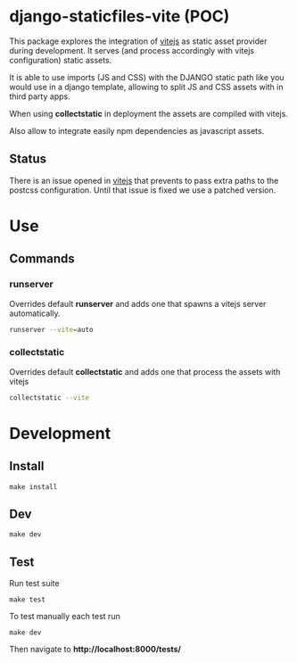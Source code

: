 # django-staticfiles-vite (POC)

This package explores the integration of [vitejs](https://vitejs.dev/) as static asset provider during development.
It serves (and process accordingly with vitejs configuration) static assets.

It is able to use imports (JS and CSS) with the DJANGO static path like you would use in a django template, allowing to split JS and CSS assets with in third party apps.

When using **collectstatic** in deployment the assets are compiled with vitejs.

Also allow to integrate easily npm dependencies as javascript assets.

## Status
There is an issue opened in [vitejs](https://github.com/vitejs/vite/pull/4679) that prevents to pass extra paths to the postcss configuration. Until that issue is fixed we use a patched version.

# Use

## Commands

### runserver
Overrides default **runserver** and adds one that spawns a vitejs server automatically.
```bash
runserver --vite=auto
```

### collectstatic
Overrides default **collectstatic** and adds one that process the assets with vitejs
```bash
collectstatic --vite
```

# Development

## Install
```
make install
```

## Dev
```
make dev
```

## Test

Run test suite

```
make test
```

To test manually each test run

```
make dev
```

Then navigate to **http://localhost:8000/tests/**
